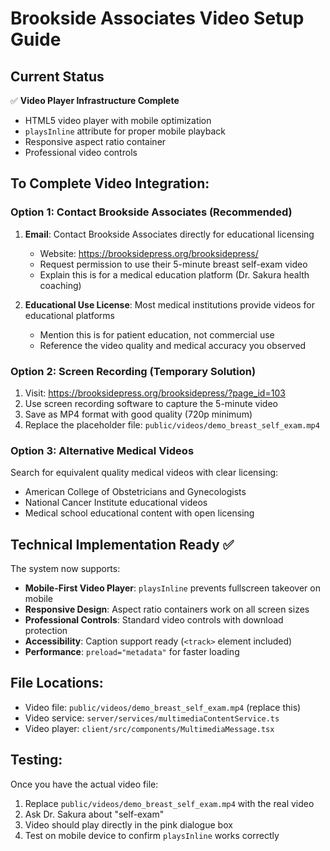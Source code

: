 # Brookside Associates Video Setup Guide

## Current Status
✅ **Video Player Infrastructure Complete**
- HTML5 video player with mobile optimization
- `playsInline` attribute for proper mobile playback
- Responsive aspect ratio container
- Professional video controls

## To Complete Video Integration:

### Option 1: Contact Brookside Associates (Recommended)
1. **Email**: Contact Brookside Associates directly for educational licensing
   - Website: https://brooksidepress.org/brooksidepress/
   - Request permission to use their 5-minute breast self-exam video
   - Explain this is for a medical education platform (Dr. Sakura health coaching)

2. **Educational Use License**: Most medical institutions provide videos for educational platforms
   - Mention this is for patient education, not commercial use
   - Reference the video quality and medical accuracy you observed

### Option 2: Screen Recording (Temporary Solution)
1. Visit: https://brooksidepress.org/brooksidepress/?page_id=103
2. Use screen recording software to capture the 5-minute video
3. Save as MP4 format with good quality (720p minimum)
4. Replace the placeholder file: `public/videos/demo_breast_self_exam.mp4`

### Option 3: Alternative Medical Videos
Search for equivalent quality medical videos with clear licensing:
- American College of Obstetricians and Gynecologists 
- National Cancer Institute educational videos
- Medical school educational content with open licensing

## Technical Implementation Ready ✅

The system now supports:
- **Mobile-First Video Player**: `playsInline` prevents fullscreen takeover on mobile
- **Responsive Design**: Aspect ratio containers work on all screen sizes
- **Professional Controls**: Standard video controls with download protection
- **Accessibility**: Caption support ready (`<track>` element included)
- **Performance**: `preload="metadata"` for faster loading

## File Locations:
- Video file: `public/videos/demo_breast_self_exam.mp4` (replace this)
- Video service: `server/services/multimediaContentService.ts` 
- Video player: `client/src/components/MultimediaMessage.tsx`

## Testing:
Once you have the actual video file:
1. Replace `public/videos/demo_breast_self_exam.mp4` with the real video
2. Ask Dr. Sakura about "self-exam" 
3. Video should play directly in the pink dialogue box
4. Test on mobile device to confirm `playsInline` works correctly